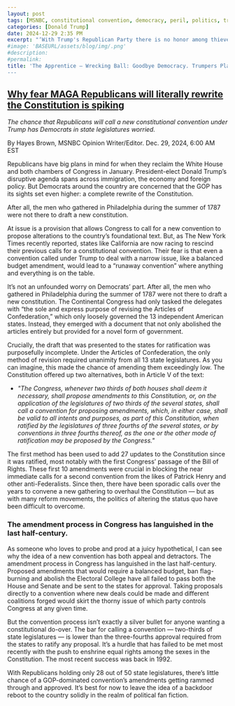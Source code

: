 ```yaml
---
layout: post
tags: [MSNBC, constitutional convention, democracy, peril, politics, trumpers]
categories: [Donald Trump]
date: 2024-12-29 2:35 PM
excerpt: "‘With Trump's Republican Party there is no honor among thieves’: Rep. Becca Balint (D-VT)"
#image: 'BASEURL/assets/blog/img/.png'
#description:
#permalink:
title: 'The Apprentice – Wrecking Ball: Goodbye Democracy. Trumpers Plan Con
---
```



## [Why fear MAGA Republicans will literally rewrite the Constitution is spiking](https://www.msnbc.com/opinion/msnbc-opinion/trump-republicans-constitution-convention-rcna185464)

*The chance that Republicans will call a new constitutional convention under Trump has Democrats in state legislatures worried.*

By Hayes Brown, MSNBC Opinion Writer/Editor. Dec. 29, 2024, 6:00 AM EST

Republicans have big plans in mind for when they reclaim the White House and both chambers of Congress in January. President-elect Donald Trump’s disruptive agenda spans across immigration, the economy and foreign policy. But Democrats around the country are concerned that the GOP has its sights set even higher: a complete rewrite of the Constitution.

After all, the men who gathered in Philadelphia during the summer of 1787 were not there to draft a new constitution.

At issue is a provision that allows Congress to call for a new convention to propose alterations to the country’s foundational text. But, as The New York Times recently reported, states like California are now racing to rescind their previous calls for a constitutional convention. Their fear is that even a convention called under Trump to deal with a narrow issue, like a balanced budget amendment, would lead to a “runaway convention” where anything and everything is on the table.

It’s not an unfounded worry on Democrats’ part. After all, the men who gathered in Philadelphia during the summer of 1787 were not there to draft a new constitution. The Continental Congress had only tasked the delegates with “the sole and express purpose of revising the Articles of Confederation,” which only loosely governed the 13 independent American states. Instead, they emerged with a document that not only abolished the articles entirely but provided for a novel form of government.

Crucially, the draft that was presented to the states for ratification was purposefully incomplete. Under the Articles of Confederation, the only method of revision required unanimity from all 13 state legislatures. As you can imagine, this made the chance of amending them exceedingly low. The Constitution offered up two alternatives, both in Article V of the text:

- *"The Congress, whenever two thirds of both houses shall deem it necessary, shall propose amendments to this Constitution, or, on the application of the legislatures of two thirds of the several states, shall call a convention for proposing amendments, which, in either case, shall be valid to all intents and purposes, as part of this Constitution, when ratified by the legislatures of three fourths of the several states, or by conventions in three fourths thereof, as the one or the other mode of ratification may be proposed by the Congress."*

The first method has been used to add 27 updates to the Constitution since it was ratified, most notably with the first Congress’ passage of the Bill of Rights. These first 10 amendments were crucial in blocking the near immediate calls for a second convention from the likes of Patrick Henry and other anti-Federalists. Since then, there have been sporadic calls over the years to convene a new gathering to overhaul the Constitution — but as with many reform movements, the politics of altering the status quo have been difficult to overcome.

### The amendment process in Congress has languished in the last half-century.

As someone who loves to probe and prod at a juicy hypothetical, I can see why the idea of a new convention has both appeal and detractors. The amendment process in Congress has languished in the last half-century. Proposed amendments that would require a balanced budget, ban flag-burning and abolish the Electoral College have all failed to pass both the House and Senate and be sent to the states for approval. Taking proposals directly to a convention where new deals could be made and different coalitions forged would skirt the thorny issue of which party controls Congress at any given time.

But the convention process isn’t exactly a silver bullet for anyone wanting a constitutional do-over. The bar for calling a convention — two-thirds of state legislatures — is lower than the three-fourths approval required from the states to ratify any proposal. It’s a hurdle that has failed to be met most recently with the push to enshrine equal rights among the sexes in the Constitution. The most recent success was back in 1992.

With Republicans holding only 28 out of 50 state legislatures, there’s little chance of a GOP-dominated convention’s amendments getting rammed through and approved. It’s best for now to leave the idea of a backdoor reboot to the country solidly in the realm of political fan fiction.

